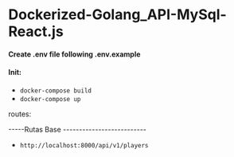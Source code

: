 # Dockerized-Golang_API-MySql-React.js


#### Create .env file following .env.example


#### Init:

- `docker-compose build` 
- `docker-compose up` 

routes:

-----Rutas Base --------------------------
- `http://localhost:8000/api/v1/players` 
